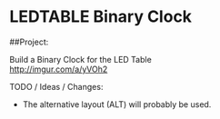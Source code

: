 # LEDTABLE Binary Clock

##Project: 

Build a Binary Clock for the LED Table  
http://imgur.com/a/yVOh2  

TODO / Ideas / Changes:  
- The alternative layout (ALT) will probably be used.
